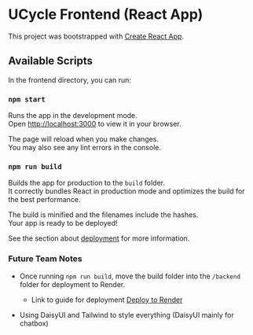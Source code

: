 # UCycle Frontend (React App)

This project was bootstrapped with [Create React App](https://github.com/facebook/create-react-app).

## Available Scripts

In the frontend directory, you can run:

### `npm start`

Runs the app in the development mode.\
Open [http://localhost:3000](http://localhost:3000) to view it in your browser.

The page will reload when you make changes.\
You may also see any lint errors in the console.


### `npm run build`

Builds the app for production to the `build` folder.\
It correctly bundles React in production mode and optimizes the build for the best performance.

The build is minified and the filenames include the hashes.\
Your app is ready to be deployed!

See the section about [deployment](https://facebook.github.io/create-react-app/docs/deployment) for more information.

### Future Team Notes
- Once running `npm run build`, move the build folder into the `/backend` folder for deployment to Render. 

    - Link to guide for deployment [Deploy to Render](https://medium.com/@ansari028amaan/a-guide-to-deploy-your-mern-app-on-render-f6da3b1e9ccc)

- Using DaisyUI and Tailwind to style everything (DaisyUI mainly for chatbox)